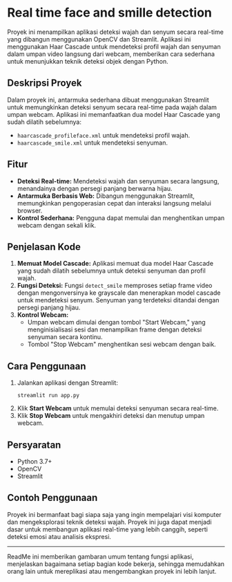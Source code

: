 # Real time face and smille detection 


Proyek ini menampilkan aplikasi deteksi wajah dan senyum secara real-time yang dibangun menggunakan OpenCV dan Streamlit. Aplikasi ini menggunakan Haar Cascade untuk mendeteksi profil wajah dan senyuman dalam umpan video langsung dari webcam, memberikan cara sederhana untuk menunjukkan teknik deteksi objek dengan Python.

## Deskripsi Proyek

Dalam proyek ini, antarmuka sederhana dibuat menggunakan Streamlit untuk memungkinkan deteksi senyum secara real-time pada wajah dalam umpan webcam. Aplikasi ini memanfaatkan dua model Haar Cascade yang sudah dilatih sebelumnya:
- `haarcascade_profileface.xml` untuk mendeteksi profil wajah.
- `haarcascade_smile.xml` untuk mendeteksi senyuman.

## Fitur

- **Deteksi Real-time:** Mendeteksi wajah dan senyuman secara langsung, menandainya dengan persegi panjang berwarna hijau.
- **Antarmuka Berbasis Web:** Dibangun menggunakan Streamlit, memungkinkan pengoperasian cepat dan interaksi langsung melalui browser.
- **Kontrol Sederhana:** Pengguna dapat memulai dan menghentikan umpan webcam dengan sekali klik.

## Penjelasan Kode

1. **Memuat Model Cascade:** Aplikasi memuat dua model Haar Cascade yang sudah dilatih sebelumnya untuk deteksi senyuman dan profil wajah.
2. **Fungsi Deteksi:** Fungsi `detect_smile` memproses setiap frame video dengan mengonversinya ke grayscale dan menerapkan model cascade untuk mendeteksi senyum. Senyuman yang terdeteksi ditandai dengan persegi panjang hijau.
3. **Kontrol Webcam:**
   - Umpan webcam dimulai dengan tombol "Start Webcam," yang menginisialisasi sesi dan menampilkan frame dengan deteksi senyuman secara kontinu.
   - Tombol "Stop Webcam" menghentikan sesi webcam dengan baik.

## Cara Penggunaan

1. Jalankan aplikasi dengan Streamlit:
   ```
   streamlit run app.py
   ```
2. Klik **Start Webcam** untuk memulai deteksi senyuman secara real-time.
3. Klik **Stop Webcam** untuk mengakhiri deteksi dan menutup umpan webcam.

## Persyaratan

- Python 3.7+
- OpenCV
- Streamlit

## Contoh Penggunaan

Proyek ini bermanfaat bagi siapa saja yang ingin mempelajari visi komputer dan mengeksplorasi teknik deteksi wajah. Proyek ini juga dapat menjadi dasar untuk membangun aplikasi real-time yang lebih canggih, seperti deteksi emosi atau analisis ekspresi.

---

ReadMe ini memberikan gambaran umum tentang fungsi aplikasi, menjelaskan bagaimana setiap bagian kode bekerja, sehingga memudahkan orang lain untuk mereplikasi atau mengembangkan proyek ini lebih lanjut.
